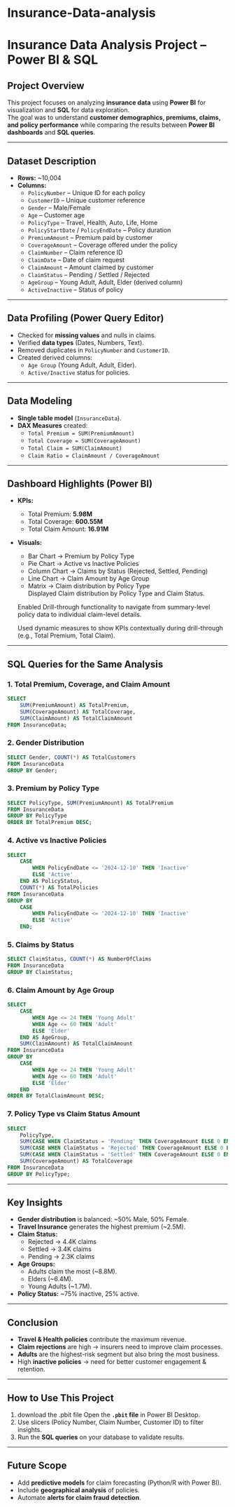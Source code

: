 # Insurance-Data-analysis

# Insurance Data Analysis Project – Power BI & SQL

##  Project Overview  
This project focuses on analyzing **insurance data** using **Power BI** for visualization and **SQL** for data exploration.  
The goal was to understand **customer demographics, premiums, claims, and policy performance** while comparing the results between **Power BI dashboards** and **SQL queries**.  

---

## Dataset Description  
- **Rows:** ~10,004  
- **Columns:**  
  - `PolicyNumber` – Unique ID for each policy  
  - `CustomerID` – Unique customer reference  
  - `Gender` – Male/Female  
  - `Age` – Customer age  
  - `PolicyType` – Travel, Health, Auto, Life, Home  
  - `PolicyStartDate` / `PolicyEndDate` – Policy duration  
  - `PremiumAmount` – Premium paid by customer  
  - `CoverageAmount` – Coverage offered under the policy  
  - `ClaimNumber` – Claim reference ID  
  - `ClaimDate` – Date of claim request  
  - `ClaimAmount` – Amount claimed by customer  
  - `ClaimStatus` – Pending / Settled / Rejected  
  - `AgeGroup` – Young Adult, Adult, Elder (derived column)  
  - `ActiveInactive` – Status of policy  

---

##  Data Profiling (Power Query Editor)  
- Checked for **missing values** and nulls in claims.  
- Verified **data types** (Dates, Numbers, Text).  
- Removed duplicates in `PolicyNumber` and `CustomerID`.  
- Created derived columns:  
  - `Age Group` (Young Adult, Adult, Elder).  
  - `Active/Inactive` status for policies.  

---

##  Data Modeling  
- **Single table model** (`InsuranceData`).  
- **DAX Measures** created:  
  - `Total Premium = SUM(PremiumAmount)`  
  - `Total Coverage = SUM(CoverageAmount)`  
  - `Total Claim = SUM(ClaimAmount)`  
  - `Claim Ratio = ClaimAmount / CoverageAmount`  

---

##  Dashboard Highlights (Power BI)  
- **KPIs:**  
  - Total Premium: **5.98M**  
  - Total Coverage: **600.55M**  
  - Total Claim Amount: **16.91M**  
- **Visuals:**  
  - Bar Chart → Premium by Policy Type  
  - Pie Chart → Active vs Inactive Policies  
  - Column Chart → Claims by Status (Rejected, Settled, Pending)  
  - Line Chart → Claim Amount by Age Group  
  - Matrix → Claim distribution by Policy Type  
   Displayed Claim distribution by Policy Type and Claim Status.

  Enabled Drill-through functionality to navigate from summary-level policy data to individual claim-level details.

  Used dynamic measures to show KPIs contextually during drill-through (e.g., Total Premium, Total Claim).
---

## SQL Queries for the Same Analysis  

### 1. **Total Premium, Coverage, and Claim Amount**
```sql
SELECT 
    SUM(PremiumAmount) AS TotalPremium,
    SUM(CoverageAmount) AS TotalCoverage,
    SUM(ClaimAmount) AS TotalClaimAmount
FROM InsuranceData;
```

### 2. **Gender Distribution**
```sql
SELECT Gender, COUNT(*) AS TotalCustomers
FROM InsuranceData
GROUP BY Gender;
```

### 3. **Premium by Policy Type**
```sql
SELECT PolicyType, SUM(PremiumAmount) AS TotalPremium
FROM InsuranceData
GROUP BY PolicyType
ORDER BY TotalPremium DESC;
```

### 4. **Active vs Inactive Policies**
```sql
SELECT 
    CASE 
        WHEN PolicyEndDate <= '2024-12-10' THEN 'Inactive'
        ELSE 'Active'
    END AS PolicyStatus,
    COUNT(*) AS TotalPolicies
FROM InsuranceData
GROUP BY 
    CASE 
        WHEN PolicyEndDate <= '2024-12-10' THEN 'Inactive'
        ELSE 'Active'
    END;
```

### 5. **Claims by Status**
```sql
SELECT ClaimStatus, COUNT(*) AS NumberOfClaims
FROM InsuranceData
GROUP BY ClaimStatus;
```

### 6. **Claim Amount by Age Group**
```sql
SELECT 
    CASE
        WHEN Age <= 24 THEN 'Young Adult'
        WHEN Age <= 60 THEN 'Adult'
        ELSE 'Elder'
    END AS AgeGroup,
    SUM(ClaimAmount) AS TotalClaimAmount
FROM InsuranceData
GROUP BY 
    CASE
        WHEN Age <= 24 THEN 'Young Adult'
        WHEN Age <= 60 THEN 'Adult'
        ELSE 'Elder'
    END
ORDER BY TotalClaimAmount DESC;
```

### 7. **Policy Type vs Claim Status Amount**
```sql
SELECT 
    PolicyType,
    SUM(CASE WHEN ClaimStatus = 'Pending' THEN CoverageAmount ELSE 0 END) AS Pending,
    SUM(CASE WHEN ClaimStatus = 'Rejected' THEN CoverageAmount ELSE 0 END) AS Rejected,
    SUM(CASE WHEN ClaimStatus = 'Settled' THEN CoverageAmount ELSE 0 END) AS Settled,
    SUM(CoverageAmount) AS TotalCoverage
FROM InsuranceData
GROUP BY PolicyType;
```

---

## Key Insights  
- **Gender distribution** is balanced: ~50% Male, 50% Female.  
- **Travel Insurance** generates the highest premium (~2.5M).  
- **Claim Status:**  
  - Rejected → 4.4K claims  
  - Settled → 3.4K claims  
  - Pending → 2.3K claims  
- **Age Groups:**  
  - Adults claim the most (~8.8M).  
  - Elders (~6.4M).  
  - Young Adults (~1.7M).  
- **Policy Status:** ~75% inactive, 25% active.  

---

##  Conclusion  
- **Travel & Health policies** contribute the maximum revenue.  
- **Claim rejections** are high → insurers need to improve claim processes.  
- **Adults** are the highest-risk segment but also bring the most business.  
- High **inactive policies** → need for better customer engagement & retention.  

---

##  How to Use This Project  
1.  download the .pbit file Open the **`.pbit` file** in Power BI Desktop.  
2. Use slicers (Policy Number, Claim Number, Customer ID) to filter insights.  
3. Run the **SQL queries** on your database to validate results.  

---

## Future Scope  
- Add **predictive models** for claim forecasting (Python/R with Power BI).  
- Include **geographical analysis** of policies.  
- Automate **alerts for claim fraud detection**.  

